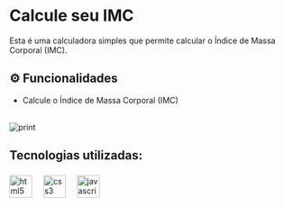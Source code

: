# Calcule seu IMC
Esta é uma calculadora simples que permite calcular o Índice de Massa Corporal (IMC).
 
## ⚙ Funcionalidades 
- Calcule o Índice de Massa Corporal (IMC) <br> <br>

 ![print](https://github.com/sara-lnas/BMI-calculation/assets/123497334/3917d785-77f6-47c2-bd9e-c76013ec1434)
 
## Tecnologias utilizadas:<br>
###
 
<div align="left">
<img src="https://cdn.jsdelivr.net/gh/devicons/devicon/icons/html5/html5-original.svg" height="40" alt="html5 logo"  />
<img width="12" />
<img src="https://cdn.jsdelivr.net/gh/devicons/devicon/icons/css3/css3-original.svg" height="40" alt="css3 logo"  />
<img width="12" />
<img src="https://cdn.jsdelivr.net/gh/devicons/devicon/icons/javascript/javascript-original.svg" height="40" alt="javascript logo"  />
<img width="12" />
</div>
<br>
 


